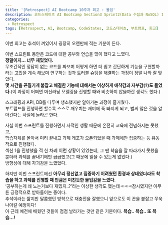 ```yaml
---
title: '[Retrospect] AI Bootcamp 10주차 회고 : 몰입'
description: 코드스테이츠 AI Bootcamp Section3 Sprint2(Data 수집과 NoSQL) 10주차 회고
categories:
 - Retrospect
tags: [Retrospect, AI, Bootcamp, CodeStates, 코드스테이츠, 부트캠프, 회고]
---
```


이번 회고는 추석이 껴있어서 굉장히 오랜만에 적는 기분이 든다.

이번 스프린트 동안은 코드에 대한 공부와 연습을 많이 했다고 느꼈다.<br>
**정말이지… 너무 재밌었다.**<br>
무조건적인 정답이 없는 코드를 짜보며 어떻게 하면 더 쉽고 간단하게 기능을 구현할까라는 고민을 계속 해보며 연구하는 것과 트러블 슈팅을 해결하는 과정이 정말 나와 잘 맞았다.<br>
**몇 시간을 끈질기게 붙잡고 해결한 기능에 대해서는 이상하게 애착감과 자부감(?)도 들었다.**(이 과정이 어쩌면 머신러닝 모델링을 진행할 때와 비슷하지 않을까란 생각도 했다.)<br>

스크래핑과 API, DB를 다루며 생소했지만 알아가는 과정이 즐거웠다.<br>
부트캠프를 진행하면 할수록 스스로 깨우치는 재미에 푹 빠지게 되고, 벌써 많은 것을 알아간다는 사실에 놀라곤 한다.

사실 이번 스프린트를 진행하면서 사적인 생활 때문에 온전히 교육에 전념하지는 못했고,<br>
학습자체를 몰아서 미리 끝내고 과제 레포가 오픈되었을 때 과제에만 집중하는 등 유동적으로 진행했다.<br>
섹션 1을 진행했을 적 한 차례 이런 상황이 있었는데, 그 땐 학습을 잘 따라가지 못했을 뿐더러 과제를 끝내기에만 급급했고(그 때문에 얻을 수 있는게 없었다.)<br>
방향성에 대해 자괴감을 느꼈었다.

하지만 이번 스프린트에선 **아무리 정신없고 집중하기 어려웠던 환경과 상태였더라도 학습을 하고 과제를 진행할 때 만큼은 미친듯한 몰입감을 느꼈다.**<br>
‘공부하는게 왜 노는거보다 재밌지..?’라는 이상한 생각도 했는데ㅋㅋㅋ잠시였지만 아무튼 긍정적으로 받아들이는 중이다.<br>
추석이라는 짧지만 달콤했던 방학으로 재충전을 잘했으니 앞으로도 이 끈을 붙잡고 쭈욱 나아갈 예정이다!<br>
아 근데 예전에 배웠던 것들이 점점 날라가는 것만 같은 기분이다. **복습.. 복습.. 또 복습…!**
